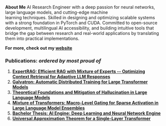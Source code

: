 **About Me** AI Research Engineer with a deep passion for neural networks, large language models, and cutting-edge machine  
learning techniques. Skilled in designing and optimizing scalable systems with a strong foundation in PyTorch 
and CUDA. Committed to open-source development, multilingual AI accessibility, and building intuitive tools
that bridge the gap between research and real-world applications by translating them into practical implementations.                                             

**For more, check out my [website](https://esmail-ibraheem.github.io/)**   

### **Publications:** _ordered by most proud of_
1. **[ExpertRAG: Efficient RAG with Mixture of Experts -- Optimizing Context Retrieval for Adaptive LLM Responses ](https://arxiv.org/abs/2504.08744)**
2. **[Galvatron: Automatic Distributed Training for Large Transformer Models](https://arxiv.org/abs/2504.03662)**
3. **[Theoretical Foundations and Mitigation of Hallucination in Large Language Models ](https://arxiv.org/abs/2507.22915)**
4. **[Mixture of Transformers: Macro-Level Gating for Sparse Activation in Large Language Model Ensembles](http://dx.doi.org/10.13140/RG.2.2.25049.02400)**
5. **[Bachelor Thesis: AI Engine: Deep Learning and Neural Network Engine](http://dx.doi.org/10.13140/RG.2.2.22814.24643)**
6. **[Universal Approximation Theorem for a Single-Layer Transformer](https://arxiv.org/abs/2507.10581)**

 
<!--
**Esmail-ibraheem/Esmail-ibraheem** is a ✨ _special_ ✨ repository because its `README.md` (this file) appears on your GitHub profile.

Here are some ideas to get you started:

- 🔭 I’m currently working on ...
- 🌱 I’m currently learning ...
- 👯 I’m looking to collaborate on ...
- 🤔 I’m looking for help with ...
- 💬 Ask me about ...
- 📫 How to reach me: ...
- 😄 Pronouns: ...
- ⚡ Fun fact: ...
-->
